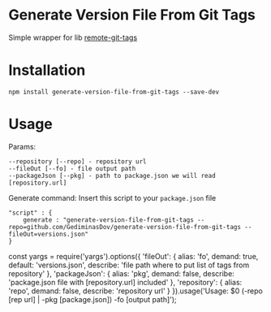 # Generate Version File From Git Tags
Simple wrapper for lib [remote-git-tags](https://github.com/sindresorhus/remote-git-tags)

# Installation
```npm install generate-version-file-from-git-tags --save-dev```

# Usage
Params: 
```
--repository [--repo] - repository url
--fileOut [--fo] - file output path
--packageJson [--pkg] - path to package.json we will read [repository.url]
```

Generate command:
Insert this script to your ```package.json``` file
```
"script" : {
    generate : "generate-version-file-from-git-tags --repo=github.com/GediminasDov/generate-version-file-from-git-tags --fileOut=versions.json"
}
```

const yargs = require('yargs').options({
    'fileOut': {
        alias: 'fo',
        demand: true,
        default: 'versions.json',
        describe: 'file path where to put list of tags from repository'
    },
    'packageJson': {
        alias: 'pkg',
        demand: false,
        describe: 'package.json file with [repository.url] included'
    },
    'repository': {
        alias: 'repo',
        demand: false,
        describe: 'repository url'
    }
}).usage('Usage: $0 (-repo [rep url] | -pkg [package.json]) -fo [output path]');
